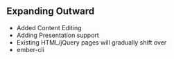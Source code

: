 ##  Expanding Outward

* Added Content Editing
* Adding Presentation support
* Existing HTML/jQuery pages will gradually shift over
* ember-cli
